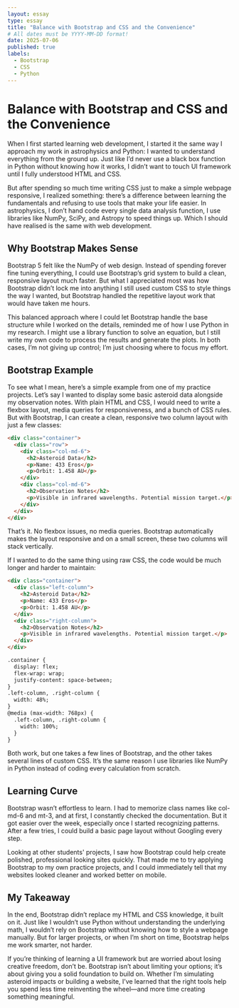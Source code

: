 ```yaml
---
layout: essay
type: essay
title: "Balance with Bootstrap and CSS and the Convenience"
# All dates must be YYYY-MM-DD format!
date: 2025-07-06
published: true
labels:
  - Bootstrap
  - CSS
  - Python
---
```

# Balance with Bootstrap and CSS and the Convenience

When I first started learning web development, I started it the same way I approach my work in astrophysics and Python: I wanted to understand everything from the ground up. Just like I’d never use a black box function in Python without knowing how it works, I didn’t want to touch UI framework until I fully understood HTML and CSS.

But after spending so much time writing CSS just to make a simple webpage responsive, I realized something: there’s a difference between learning the fundamentals and refusing to use tools that make your life easier. In astrophysics, I don’t hand code every single data analysis function, I use libraries like NumPy, SciPy, and Astropy to speed things up. Which I should have realised is the same with web development. 

## Why Bootstrap Makes Sense

Bootstrap 5 felt like the NumPy of web design. Instead of spending forever fine tuning everything, I could use Bootstrap’s grid system to build a clean, responsive layout much faster. But what I appreciated most was how Bootstrap didn’t lock me into anything I still used custom CSS to style things the way I wanted, but Bootstrap handled the repetitive layout work that would have taken me hours.

This balanced approach where I could let Bootstrap handle the base structure while I worked on the details, reminded me of how I use Python in my research. I might use a library function to solve an equation, but I still write my own code to process the results and generate the plots. In both cases, I’m not giving up control; I’m just choosing where to focus my effort.

## Bootstrap Example

To see what I mean, here’s a simple example from one of my practice projects. Let’s say I wanted to display some basic asteroid data alongside my observation notes. With plain HTML and CSS, I would need to write a flexbox layout, media queries for responsiveness, and a bunch of CSS rules. But with Bootstrap, I can create a clean, responsive two column layout with just a few classes:
```html
<div class="container">
  <div class="row">
    <div class="col-md-6">
      <h2>Asteroid Data</h2>
      <p>Name: 433 Eros</p>
      <p>Orbit: 1.458 AU</p>
    </div>
    <div class="col-md-6">
      <h2>Observation Notes</h2>
      <p>Visible in infrared wavelengths. Potential mission target.</p>
    </div>
  </div>
</div>
```

That’s it. No flexbox issues, no media queries. Bootstrap automatically makes the layout responsive and on a small screen, these two columns will stack vertically.

If I wanted to do the same thing using raw CSS, the code would be much longer and harder to maintain:
```html
<div class="container">
  <div class="left-column">
    <h2>Asteroid Data</h2>
    <p>Name: 433 Eros</p>
    <p>Orbit: 1.458 AU</p>
  </div>
  <div class="right-column">
    <h2>Observation Notes</h2>
    <p>Visible in infrared wavelengths. Potential mission target.</p>
  </div>
</div>
```
```html
.container {
  display: flex;
  flex-wrap: wrap;
  justify-content: space-between;
}
.left-column, .right-column {
  width: 48%;
}
@media (max-width: 768px) {
  .left-column, .right-column {
    width: 100%;
  }
}
```
Both work, but one takes a few lines of Bootstrap, and the other takes several lines of custom CSS. It’s the same reason I use libraries like NumPy in Python instead of coding every calculation from scratch.

## Learning Curve

Bootstrap wasn’t effortless to learn. I had to memorize class names like col-md-6 and mt-3, and at first, I constantly checked the documentation. But it got easier over the week, especially once I started recognizing patterns. After a few tries, I could build a basic page layout without Googling every step.

Looking at other students' projects, I saw how Bootstrap could help create polished, professional looking sites quickly. That made me to try applying Bootstrap to my own practice projects, and I could immediately tell that my websites looked cleaner and worked better on mobile.

## My Takeaway

In the end, Bootstrap didn’t replace my HTML and CSS knowledge, it built on it. Just like I wouldn’t use Python without understanding the underlying math, I wouldn’t rely on Bootstrap without knowing how to style a webpage manually. But for larger projects, or when I’m short on time, Bootstrap helps me work smarter, not harder.

If you’re thinking of learning a UI framework but are worried about losing creative freedom, don’t be. Bootstrap isn’t about limiting your options; it’s about giving you a solid foundation to build on. Whether I’m simulating asteroid impacts or building a website, I’ve learned that the right tools help you spend less time reinventing the wheel—and more time creating something meaningful.

